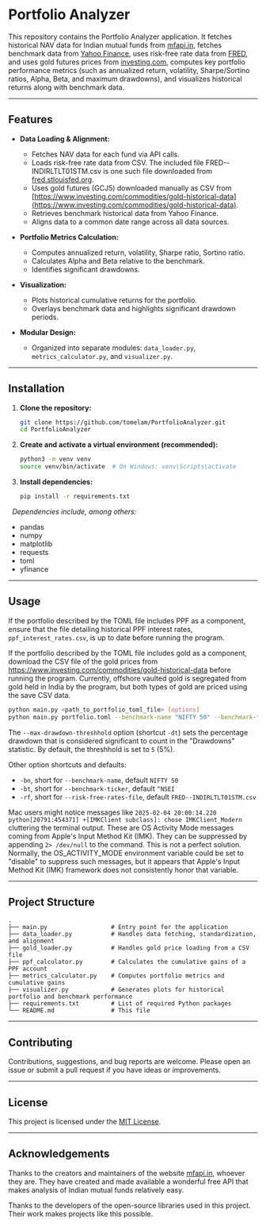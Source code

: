 # Portfolio Analyzer

This repository contains the Portfolio Analyzer application. It fetches historical NAV data for Indian mutual funds from [mfapi.in](https://mfapi.in), fetches benchmark data from [Yahoo Finance](https://finance.yahoo.com/), uses risk-free rate data from [FRED](https://fred.stlouisfed.org), and uses gold futures prices from [investing.com](https://investing.com), computes key portfolio performance metrics (such as annualized return, volatility, Sharpe/Sortino ratios, Alpha, Beta, and maximum drawdowns), and visualizes historical returns along with benchmark data.

---

## Features

- **Data Loading & Alignment:**  
  - Fetches NAV data for each fund via API calls.
  - Loads risk-free rate data from CSV. The included file FRED--INDIRLTLT01STM.csv is one such file downloaded from [fred.stlouisfed.org](https://fred.stlouisfed.org).
  - Uses gold futures (GCJ5) downloaded manually as CSV from [https://www.investing.com/commodities/gold-historical-data](https://www.investing.com/commodities/gold-historical-data).
  - Retrieves benchmark historical data from Yahoo Finance.
  - Aligns data to a common date range across all data sources.

- **Portfolio Metrics Calculation:**  
  - Computes annualized return, volatility, Sharpe ratio, Sortino ratio.
  - Calculates Alpha and Beta relative to the benchmark.
  - Identifies significant drawdowns.

- **Visualization:**  
  - Plots historical cumulative returns for the portfolio.
  - Overlays benchmark data and highlights significant drawdown periods.

- **Modular Design:**  
  - Organized into separate modules: `data_loader.py`, `metrics_calculator.py`, and `visualizer.py`.

---

## Installation

1. **Clone the repository:**
   ```bash
   git clone https://github.com/tomelam/PortfolioAnalyzer.git
   cd PortfolioAnalyzer
   ```
2. **Create and activate a virtual environment (recommended):**
   ```bash
   python3 -m venv venv
   source venv/bin/activate  # On Windows: venv\Scripts\activate
   ```
3. **Install dependencies:**
   ```bash
   pip install -r requirements.txt
   ```
&nbsp;
   _Dependencies include, among others:_
   * pandas
   * numpy
   * matplotlib
   * requests
   * toml
   * yfinance

---

## Usage

If the portfolio described by the TOML file includes PPF as a component, ensure that the file detailing historical PPF interest rates, `ppf_interest_rates.csv`, is up to date before running the program.

If the portfolio described by the TOML file includes gold as a component, download the CSV file of the gold prices from https://www.investing.com/commodities/gold-historical-data before running the program. Currently, offshore vaulted gold is segregated from gold held in India by the program, but both types of gold are priced using the save CSV data.
```bash
python main.py <path_to_portfolio_toml_file> [options]
python main.py portfolio.toml --benchmark-name "NIFTY 50" --benchmark-ticker "^NSEI" --risk-free-rates-file "FRED--INDIRLTLT01STM.csv" --max-drawdown-threshold 
```
The `--max-drawdown-threshhold` option (shortcut `-dt`) sets the percentage drawdown that is considered significant to count in the "Drawdowns" statistic. By default, the threshhold is set to `5` (5%).

Other option shortcuts and defaults:
* `-bn`, short for `--benchmark-name`, default `NIFTY 50`
* `-bt`, short for `--benchmark-ticker`, default `^NSEI`
* `-rf`, short for `--risk-free-rates-file`, default `FRED--INDIRLTLT01STM.csv`

Mac users might notice messages like `2025-02-04 20:00:14.220 python[20791:454371] +[IMKClient subclass]: chose IMKClient_Modern` cluttering the terminal output. These are OS Activity Mode messages coming from Apple's Input Method Kit (IMK). They can be suppressed by appending `2> /dev/null` to the command. This is not a perfect solution. Normally, the OS_ACTIVITY_MODE environment variable could be set to "disable" to suppress such messages, but it appears that Apple's Input Method Kit (IMK) framework does not consistently honor that variable.

---

## Project Structure

```
.
├── main.py                  # Entry point for the application
├── data_loader.py           # Handles data fetching, standardization, and alignment
├── gold_loader.py           # Handles gold price loading from a CSV file
├── ppf_calculator.py        # Calculates the cumulative gains of a PPF account
├── metrics_calculator.py    # Computes portfolio metrics and cumulative gains
├── visualizer.py            # Generates plots for historical portfolio and benchmark performance
├── requirements.txt         # List of required Python packages
└── README.md                # This file
```

---

## Contributing

Contributions, suggestions, and bug reports are welcome. Please open an issue or submit a pull request if you have ideas or improvements.

---

## License

This project is licensed under the [MIT License](https://opensource.org/licenses/MIT).

---

## Acknowledgements

Thanks to the creators and maintainers of the website [mfapi.in](https://mfapi.in), whoever they are. They have created and made available a wonderful free API that makes analysis of Indian mutual funds relatively easy.

Thanks to the developers of the open-source libraries used in this project. Their work makes projects like this possible.
